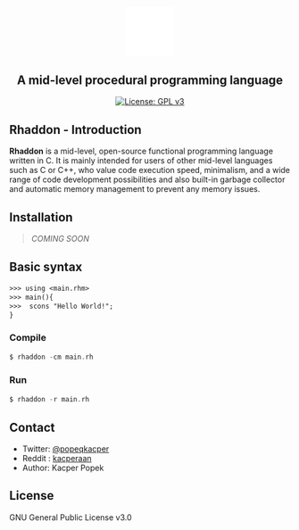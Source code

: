 <div align="center">

<img src="branding\logo.png" width="17%">

## A mid-level procedural programming language 
[![License: GPL v3](https://img.shields.io/badge/License-GPLv3-blue.svg)](https://www.gnu.org/licenses/gpl-3.0)
</div>

 ## Rhaddon - Introduction
 **Rhaddon** is a mid-level, open-source functional programming language written in C. It is mainly intended for users of other mid-level languages ​​such as C or C++, who value code execution speed, minimalism, and a wide range of code development possibilities and also built-in garbage collector and automatic memory management to prevent any memory issues.

## Installation
> *COMING SOON*

## Basic syntax
```
>>> using <main.rhm>
>>> main(){
>>>  scons "Hello World!";
}
```
### Compile
```c
$ rhaddon -cm main.rh
```
### Run
```c
$ rhaddon -r main.rh
```

## Contact
- Twitter: [@popeqkacper](https://twitter.com/popeqkacper) 
- Reddit : [kacperaan](https://reddit.com/u/kacperaan)
- Author: Kacper Popek

## License
GNU General Public License v3.0
